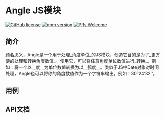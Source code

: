 # Angle JS模块

[![GitHub license](https://img.shields.io/badge/license-ISC-brightgreen.svg)](#) [![npm version](https://img.shields.io/npm/v/react.svg?style=flat)](https://www.npmjs.com/package/@behaver/angle) [![PRs Welcome](https://img.shields.io/badge/PRs-welcome-brightgreen.svg)](#)

## 简介

顾名思义，Angle是一个用于处理_角度单位_的JS模块，创造它目的是为了_更方便的处理和转换角度数值_。使用它，可以将任意角度单位数值进行_转换_。例如：将一个以__度__为单位数值转换为以__弧度__。类似于JS中Date对象对时间处理，Angle也可以将你的角度数值作为一个字符串输出，例如：30°24‘32’‘。

## 用例


## API文档